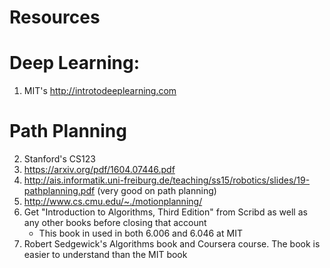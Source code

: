 # Resources

# Deep Learning:
1. MIT's http://introtodeeplearning.com 

# Path Planning
2. Stanford's CS123
3. https://arxiv.org/pdf/1604.07446.pdf
4. http://ais.informatik.uni-freiburg.de/teaching/ss15/robotics/slides/19-pathplanning.pdf (very good on path planning)
5. http://www.cs.cmu.edu/~./motionplanning/
6. Get "Introduction to Algorithms, Third Edition" from Scribd as well as any other books before closing that account
    - This book in used in both 6.006 and 6.046 at MIT
7. Robert Sedgewick's Algorithms book and Coursera course. The book is easier to understand than the MIT book


